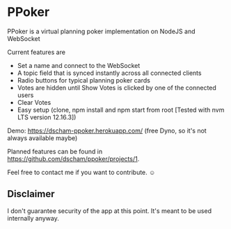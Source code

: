 # PPoker
PPoker is a virtual planning poker implementation on NodeJS and WebSocket

Current features are
 - Set a name and connect to the WebSocket
 - A topic field that is synced instantly across all connected clients
 - Radio buttons for typical planning poker cards
 - Votes are hidden until Show Votes is clicked by one of the connected users
 - Clear Votes
 - Easy setup (clone, npm install and npm start from root [Tested with nvm LTS version 12.16.3])

Demo: https://dscham-ppoker.herokuapp.com/ (free Dyno, so it's not always available maybe)
 
Planned features can be found in https://github.com/dscham/ppoker/projects/1.

Feel free to contact me if you want to contribute. ☺

## Disclaimer
I don't guarantee security of the app at this point. It's meant to be used internally anyway.
